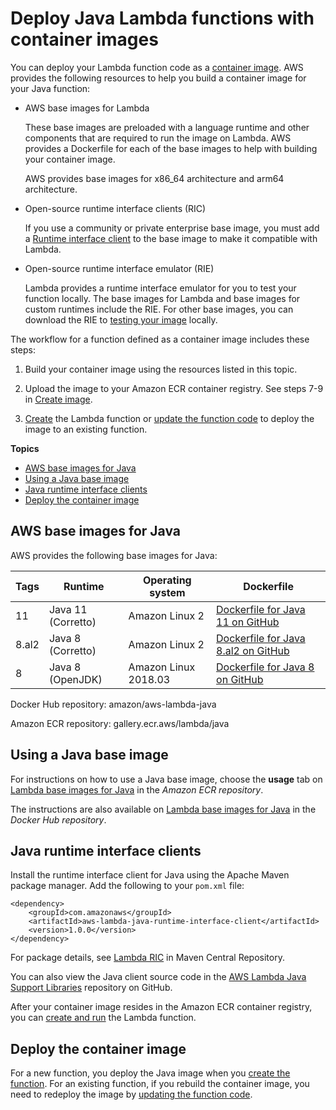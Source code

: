 # Deploy Java Lambda functions with container images<a name="java-image"></a>

You can deploy your Lambda function code as a [container image](images-create.md)\. AWS provides the following resources to help you build a container image for your Java function:
+ AWS base images for Lambda

  These base images are preloaded with a language runtime and other components that are required to run the image on Lambda\. AWS provides a Dockerfile for each of the base images to help with building your container image\.

  AWS provides base images for x86\_64 architecture and arm64 architecture\.
+ Open\-source runtime interface clients \(RIC\)

  If you use a community or private enterprise base image, you must add a [Runtime interface client](runtimes-images.md#runtimes-api-client) to the base image to make it compatible with Lambda\.
+ Open\-source runtime interface emulator \(RIE\)

   Lambda provides a runtime interface emulator for you to test your function locally\. The base images for Lambda and base images for custom runtimes include the RIE\. For other base images, you can download the RIE to [testing your image](images-test.md) locally\.

The workflow for a function defined as a container image includes these steps:

1. Build your container image using the resources listed in this topic\.

1. Upload the image to your Amazon ECR container registry\. See steps 7\-9 in [Create image](images-create.md#images-create-from-base)\.

1. [Create](configuration-images.md#configuration-images-create) the Lambda function or [update the function code](configuration-images.md#configuration-images-update) to deploy the image to an existing function\.

**Topics**
+ [AWS base images for Java](#java-image-base)
+ [Using a Java base image](#java-image-instructions)
+ [Java runtime interface clients](#java-image-clients)
+ [Deploy the container image](#java-image-deploy)

## AWS base images for Java<a name="java-image-base"></a>

AWS provides the following base images for Java:


| Tags | Runtime | Operating system | Dockerfile | 
| --- | --- | --- | --- | 
|  11  | Java 11 \(Corretto\) | Amazon Linux 2 | [Dockerfile for Java 11 on GitHub](https://github.com/aws/aws-lambda-base-images/blob/java11/Dockerfile.java11) | 
|  8\.al2  | Java 8 \(Corretto\) | Amazon Linux 2 | [Dockerfile for Java 8\.al2 on GitHub](https://github.com/aws/aws-lambda-base-images/blob/java8.al2/Dockerfile.java8.al2) | 
|  8  | Java 8 \(OpenJDK\) | Amazon Linux 2018\.03 | [Dockerfile for Java 8 on GitHub](https://github.com/aws/aws-lambda-base-images/blob/java8/Dockerfile.java8) | 

Docker Hub repository: amazon/aws\-lambda\-java

Amazon ECR repository: gallery\.ecr\.aws/lambda/java

## Using a Java base image<a name="java-image-instructions"></a>

For instructions on how to use a Java base image, choose the **usage** tab on [Lambda base images for Java](https://gallery.ecr.aws/lambda/java) in the *Amazon ECR repository*\. 

The instructions are also available on [Lambda base images for Java](https://hub.docker.com/r/amazon/aws-lambda-java) in the *Docker Hub repository*\.

## Java runtime interface clients<a name="java-image-clients"></a>

Install the runtime interface client for Java using the Apache Maven package manager\. Add the following to your `pom.xml` file:

```
<dependency>
    <groupId>com.amazonaws</groupId>
    <artifactId>aws-lambda-java-runtime-interface-client</artifactId>
    <version>1.0.0</version>
</dependency>
```

For package details, see [Lambda RIC](https://search.maven.org/artifact/com.amazonaws/aws-lambda-java-runtime-interface-client) in Maven Central Repository\.

You can also view the Java client source code in the [AWS Lambda Java Support Libraries](https://github.com/aws/aws-lambda-java-libs) repository on GitHub\.

After your container image resides in the Amazon ECR container registry, you can [create and run](configuration-images.md) the Lambda function\.

## Deploy the container image<a name="java-image-deploy"></a>

For a new function, you deploy the Java image when you [create the function](configuration-images.md#configuration-images-create)\. For an existing function, if you rebuild the container image, you need to redeploy the image by [updating the function code](configuration-images.md#configuration-images-update)\.